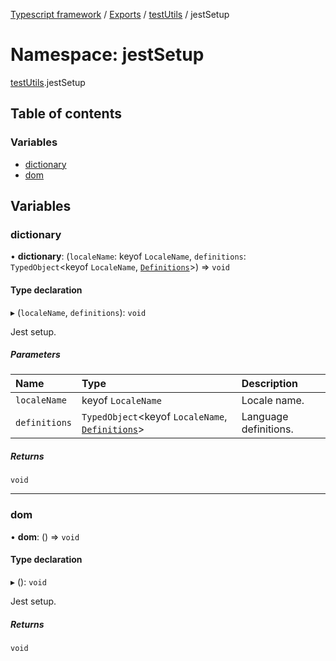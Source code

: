 [Typescript framework](../index.md) / [Exports](../modules.md) / [testUtils](testUtils.md) / jestSetup

# Namespace: jestSetup

[testUtils](testUtils.md).jestSetup

## Table of contents

### Variables

- [dictionary](testUtils.jestSetup.md#dictionary)
- [dom](testUtils.jestSetup.md#dom)

## Variables

### dictionary

• **dictionary**: (`localeName`: keyof `LocaleName`, `definitions`: `TypedObject`<keyof `LocaleName`, [`Definitions`](../classes/facade_implementations_lang_dictionary_Definitions.Definitions.md)\>) => `void`

#### Type declaration

▸ (`localeName`, `definitions`): `void`

Jest setup.

##### Parameters

| Name | Type | Description |
| :------ | :------ | :------ |
| `localeName` | keyof `LocaleName` | Locale name. |
| `definitions` | `TypedObject`<keyof `LocaleName`, [`Definitions`](../classes/facade_implementations_lang_dictionary_Definitions.Definitions.md)\> | Language definitions. |

##### Returns

`void`

___

### dom

• **dom**: () => `void`

#### Type declaration

▸ (): `void`

Jest setup.

##### Returns

`void`
